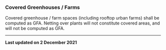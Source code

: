 ### Covered Greenhouses / Farms

Covered greenhouse / farm spaces (including rooftop urban farms) shall
be computed as GFA. Netting over plants will not constitute covered
areas, and will not be computed as GFA.

------------------------------------------------------------------------

**Last updated on 2 December 2021**

